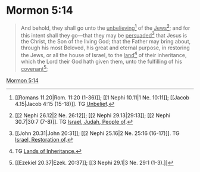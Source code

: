 # Mormon 5:14

> And behold, they shall go unto the <u>unbelieving</u>[^a] of the <u>Jews</u>[^b]; and for this intent shall they go—that they may be <u>persuaded</u>[^c] that Jesus is the Christ, the Son of the living God; that the Father may bring about, through his most Beloved, his great and eternal purpose, in restoring the Jews, or all the house of Israel, to the <u>land</u>[^d] of their inheritance, which the Lord their God hath given them, unto the fulfilling of his <u>covenant</u>[^e];

[Mormon 5:14](https://www.churchofjesuschrist.org/study/scriptures/bofm/morm/5?lang=eng&id=p14#p14)


[^a]: [[Romans 11.20|Rom. 11:20 (1-36)]]; [[1 Nephi 10.11|1 Ne. 10:11]]; [[Jacob 4.15|Jacob 4:15 (15-18)]]. TG [Unbelief](https://www.churchofjesuschrist.org/study/scriptures/tg/unbelief?lang=eng).
[^b]: [[2 Nephi 26.12|2 Ne. 26:12]]; [[2 Nephi 29.13|29:13]]; [[2 Nephi 30.7|30:7 (7-8)]]. TG [Israel, Judah, People of](https://www.churchofjesuschrist.org/study/scriptures/tg/israel-judah-people-of?lang=eng).
[^c]: [[John 20.31|John 20:31]]; [[2 Nephi 25.16|2 Ne. 25:16 (16-17)]]. TG [Israel, Restoration of](https://www.churchofjesuschrist.org/study/scriptures/tg/israel-restoration-of?lang=eng).
[^d]: TG [Lands of Inheritance.](https://www.churchofjesuschrist.org/study/scriptures/tg/lands-of-inheritance?lang=eng)
[^e]: [[Ezekiel 20.37|Ezek. 20:37]]; [[3 Nephi 29.1|3 Ne. 29:1 (1-3).]]
